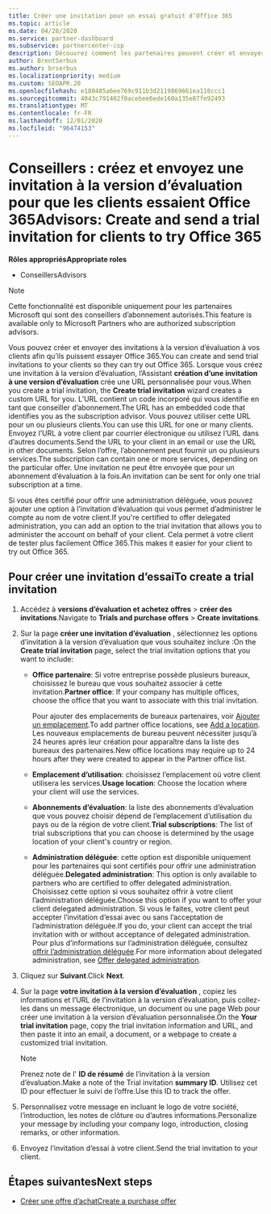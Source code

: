 ```yaml
---
title: Créer une invitation pour un essai gratuit d’Office 365
ms.topic: article
ms.date: 04/28/2020
ms.service: partner-dashboard
ms.subservice: partnercenter-csp
description: Découvrez comment les partenaires peuvent créer et envoyer des invitations à la version d’évaluation pour que leurs clients essaient Office 365. Les partenaires sont un conseiller d’abonnement agréé.
author: BrentSerbus
ms.author: brserbus
ms.localizationpriority: medium
ms.custom: SEOAPR.20
ms.openlocfilehash: e180485a6ee769c911b3d2119869661ea118ccc1
ms.sourcegitcommit: 4043c791402f0acebee6ede160a135e87fe92493
ms.translationtype: MT
ms.contentlocale: fr-FR
ms.lasthandoff: 12/01/2020
ms.locfileid: "96474153"
---
```

# <a name="advisors-create-and-send-a-trial-invitation-for-clients-to-try-office-365"></a><span data-ttu-id="f9ed2-104">Conseillers : créez et envoyez une invitation à la version d’évaluation pour que les clients essaient Office 365</span><span class="sxs-lookup"><span data-stu-id="f9ed2-104">Advisors: Create and send a trial invitation for clients to try Office 365</span></span>


<span data-ttu-id="f9ed2-105">**Rôles appropriés**</span><span class="sxs-lookup"><span data-stu-id="f9ed2-105">**Appropriate roles**</span></span>

- <span data-ttu-id="f9ed2-106">Conseillers</span><span class="sxs-lookup"><span data-stu-id="f9ed2-106">Advisors</span></span>

> [!NOTE]
> <span data-ttu-id="f9ed2-107">Cette fonctionnalité est disponible uniquement pour les partenaires Microsoft qui sont des conseillers d’abonnement autorisés.</span><span class="sxs-lookup"><span data-stu-id="f9ed2-107">This feature is available only to Microsoft Partners who are authorized subscription advisors.</span></span>

<span data-ttu-id="f9ed2-108">Vous pouvez créer et envoyer des invitations à la version d’évaluation à vos clients afin qu’ils puissent essayer Office 365.</span><span class="sxs-lookup"><span data-stu-id="f9ed2-108">You can create and send trial invitations to your clients so they can try out Office 365.</span></span> <span data-ttu-id="f9ed2-109">Lorsque vous créez une invitation à la version d’évaluation, l’Assistant **création d’une invitation à une version d’évaluation** crée une URL personnalisée pour vous.</span><span class="sxs-lookup"><span data-stu-id="f9ed2-109">When you create a trial invitation, the **Create trial invitation** wizard creates a custom URL for you.</span></span> <span data-ttu-id="f9ed2-110">L’URL contient un code incorporé qui vous identifie en tant que conseiller d’abonnement.</span><span class="sxs-lookup"><span data-stu-id="f9ed2-110">The URL has an embedded code that identifies you as the subscription advisor.</span></span> <span data-ttu-id="f9ed2-111">Vous pouvez utiliser cette URL pour un ou plusieurs clients.</span><span class="sxs-lookup"><span data-stu-id="f9ed2-111">You can use this URL for one or many clients.</span></span> <span data-ttu-id="f9ed2-112">Envoyez l’URL à votre client par courrier électronique ou utilisez l’URL dans d’autres documents.</span><span class="sxs-lookup"><span data-stu-id="f9ed2-112">Send the URL to your client in an email or use the URL in other documents.</span></span> <span data-ttu-id="f9ed2-113">Selon l’offre, l’abonnement peut fournir un ou plusieurs services.</span><span class="sxs-lookup"><span data-stu-id="f9ed2-113">The subscription can contain one or more services, depending on the particular offer.</span></span> <span data-ttu-id="f9ed2-114">Une invitation ne peut être envoyée que pour un abonnement d’évaluation à la fois.</span><span class="sxs-lookup"><span data-stu-id="f9ed2-114">An invitation can be sent for only one trial subscription at a time.</span></span>

<span data-ttu-id="f9ed2-115">Si vous êtes certifié pour offrir une administration déléguée, vous pouvez ajouter une option à l’invitation d’évaluation qui vous permet d’administrer le compte au nom de votre client.</span><span class="sxs-lookup"><span data-stu-id="f9ed2-115">If you're certified to offer delegated administration, you can add an option to the trial invitation that allows you to administer the account on behalf of your client.</span></span> <span data-ttu-id="f9ed2-116">Cela permet à votre client de tester plus facilement Office 365.</span><span class="sxs-lookup"><span data-stu-id="f9ed2-116">This makes it easier for your client to try out Office 365.</span></span>

## <a name="to-create-a-trial-invitation"></a><span data-ttu-id="f9ed2-117">Pour créer une invitation d’essai</span><span class="sxs-lookup"><span data-stu-id="f9ed2-117">To create a trial invitation</span></span>

1. <span data-ttu-id="f9ed2-118">Accédez à **versions d’évaluation et achetez offres**  >  **créer des invitations**.</span><span class="sxs-lookup"><span data-stu-id="f9ed2-118">Navigate to **Trials and purchase offers** > **Create invitations**.</span></span>

2. <span data-ttu-id="f9ed2-119">Sur la page **créer une invitation d’évaluation** , sélectionnez les options d’invitation à la version d’évaluation que vous souhaitez inclure :</span><span class="sxs-lookup"><span data-stu-id="f9ed2-119">On the **Create trial invitation** page, select the trial invitation options that you want to include:</span></span>

    - <span data-ttu-id="f9ed2-120">**Office partenaire**: Si votre entreprise possède plusieurs bureaux, choisissez le bureau que vous souhaitez associer à cette invitation.</span><span class="sxs-lookup"><span data-stu-id="f9ed2-120">**Partner office**: If your company has multiple offices, choose the office that you want to associate with this trial invitation.</span></span>

        <span data-ttu-id="f9ed2-121">Pour ajouter des emplacements de bureaux partenaires, voir [Ajouter un emplacement](manage-locations.md).</span><span class="sxs-lookup"><span data-stu-id="f9ed2-121">To add partner office locations, see [Add a location](manage-locations.md).</span></span> <span data-ttu-id="f9ed2-122">Les nouveaux emplacements de bureau peuvent nécessiter jusqu’à 24 heures après leur création pour apparaître dans la liste des bureaux des partenaires.</span><span class="sxs-lookup"><span data-stu-id="f9ed2-122">New office locations may require up to 24 hours after they were created to appear in the Partner office list.</span></span>

    - <span data-ttu-id="f9ed2-123">**Emplacement d’utilisation**: choisissez l’emplacement où votre client utilisera les services.</span><span class="sxs-lookup"><span data-stu-id="f9ed2-123">**Usage location**: Choose the location where your client will use the services.</span></span>
    - <span data-ttu-id="f9ed2-124">**Abonnements d’évaluation**: la liste des abonnements d’évaluation que vous pouvez choisir dépend de l’emplacement d’utilisation du pays ou de la région de votre client.</span><span class="sxs-lookup"><span data-stu-id="f9ed2-124">**Trial subscriptions**: The list of trial subscriptions that you can choose is determined by the usage location of your client's country or region.</span></span>
    - <span data-ttu-id="f9ed2-125">**Administration déléguée**: cette option est disponible uniquement pour les partenaires qui sont certifiés pour offrir une administration déléguée.</span><span class="sxs-lookup"><span data-stu-id="f9ed2-125">**Delegated administration**: This option is only available to partners who are certified to offer delegated administration.</span></span> <span data-ttu-id="f9ed2-126">Choisissez cette option si vous souhaitez offrir à votre client l’administration déléguée.</span><span class="sxs-lookup"><span data-stu-id="f9ed2-126">Choose this option if you want to offer your client delegated administration.</span></span> <span data-ttu-id="f9ed2-127">Si vous le faites, votre client peut accepter l’invitation d’essai avec ou sans l’acceptation de l’administration déléguée.</span><span class="sxs-lookup"><span data-stu-id="f9ed2-127">If you do, your client can accept the trial invitation with or without acceptance of delegated administration.</span></span> <span data-ttu-id="f9ed2-128">Pour plus d’informations sur l’administration déléguée, consultez [offrir l’administration déléguée](customers-revoke-admin-privileges.md).</span><span class="sxs-lookup"><span data-stu-id="f9ed2-128">For more information about delegated administration, see [Offer delegated administration](customers-revoke-admin-privileges.md).</span></span>

3. <span data-ttu-id="f9ed2-129">Cliquez sur **Suivant**.</span><span class="sxs-lookup"><span data-stu-id="f9ed2-129">Click **Next**.</span></span>

4. <span data-ttu-id="f9ed2-130">Sur la page **votre invitation à la version d’évaluation** , copiez les informations et l’URL de l’invitation à la version d’évaluation, puis collez-les dans un message électronique, un document ou une page Web pour créer une invitation à la version d’évaluation personnalisée.</span><span class="sxs-lookup"><span data-stu-id="f9ed2-130">On the **Your trial invitation** page, copy the trial invitation information and URL, and then paste it into an email, a document, or a webpage to create a customized trial invitation.</span></span>

    > [!NOTE]
    > <span data-ttu-id="f9ed2-131">Prenez note de l' **ID de résumé** de l’invitation à la version d’évaluation.</span><span class="sxs-lookup"><span data-stu-id="f9ed2-131">Make a note of the Trial invitation **summary ID**.</span></span> <span data-ttu-id="f9ed2-132">Utilisez cet ID pour effectuer le suivi de l’offre.</span><span class="sxs-lookup"><span data-stu-id="f9ed2-132">Use this ID to track the offer.</span></span>

5. <span data-ttu-id="f9ed2-133">Personnalisez votre message en incluant le logo de votre société, l’introduction, les notes de clôture ou d’autres informations.</span><span class="sxs-lookup"><span data-stu-id="f9ed2-133">Personalize your message by including your company logo, introduction, closing remarks, or other information.</span></span>

6. <span data-ttu-id="f9ed2-134">Envoyez l’invitation d’essai à votre client.</span><span class="sxs-lookup"><span data-stu-id="f9ed2-134">Send the trial invitation to your client.</span></span>

## <a name="next-steps"></a><span data-ttu-id="f9ed2-135">Étapes suivantes</span><span class="sxs-lookup"><span data-stu-id="f9ed2-135">Next steps</span></span>

- [<span data-ttu-id="f9ed2-136">Créer une offre d’achat</span><span class="sxs-lookup"><span data-stu-id="f9ed2-136">Create a purchase offer</span></span>](advisor-create-a-purchase-offer.md)
